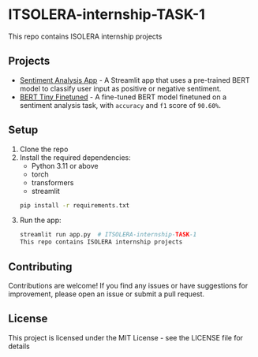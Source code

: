 # ITSOLERA-internship-TASK-1

This repo contains ISOLERA internship projects

## Projects

- [Sentiment Analysis App](app.py) - A Streamlit app that uses a pre-trained BERT model to classify user input as positive or negative sentiment.
- [BERT Tiny Finetuned](bert_tiny_finetuned-1) - A fine-tuned BERT model finetuned on a sentiment analysis task, with `accuracy` and `f1` score of `90.60%`.

## Setup

1. Clone the repo
2. Install the required dependencies:
   - Python 3.11 or above
   - torch
   - transformers
   - streamlit
   ```bash
   pip install -r requirements.txt
   ```
3. Run the app:
   ```bash
   streamlit run app.py  # ITSOLERA-internship-TASK-1
   This repo contains ISOLERA internship projects
   ```

## Contributing

Contributions are welcome! If you find any issues or have suggestions for improvement, please open an issue or submit a pull request.

## License

This project is licensed under the MIT License - see the LICENSE file for details
